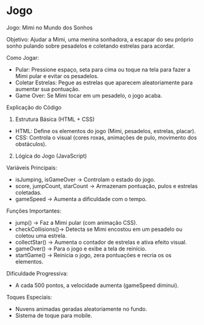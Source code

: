 # Jogo

Jogo: Mimi no Mundo dos Sonhos

Objetivo:
Ajudar a Mimi, uma menina sonhadora, a escapar do seu próprio sonho pulando sobre pesadelos e coletando estrelas para acordar.  

Como Jogar:
- Pular: Pressione espaço, seta para cima ou toque na tela para fazer a Mimi pular e evitar os pesadelos.  
- Coletar Estrelas: Pegue as estrelas que aparecem aleatoriamente para aumentar sua pontuação.  
- Game Over: Se Mimi tocar em um pesadelo, o jogo acaba.  

Explicação do Código

1. Estrutura Básica (HTML + CSS)  
- HTML: Define os elementos do jogo (Mimi, pesadelos, estrelas, placar).  
- CSS: Controla o visual (cores roxas, animações de pulo, movimento dos obstáculos).  

2. Lógica do Jogo (JavaScript) 

Variáveis Principais:
- isJumping, isGameOver → Controlam o estado do jogo.  
- score, jumpCount, starCount → Armazenam pontuação, pulos e estrelas coletadas.  
- gameSpeed → Aumenta a dificuldade com o tempo.  

Funções Importantes:
  
- jump() → Faz a Mimi pular (com animação CSS).  
- checkCollisions()→ Detecta se Mimi encostou em um pesadelo ou coletou uma estrela.  
- collectStar() → Aumenta o contador de estrelas e ativa efeito visual.  
- gameOver() → Para o jogo e exibe a tela de reinício.  
- startGame() → Reinicia o jogo, zera pontuações e recria os  os elementos.  

Dificuldade Progressiva:
- A cada 500 pontos, a velocidade aumenta (gameSpeed diminui).  

Toques Especiais: 
- Nuvens animadas geradas aleatoriamente no fundo.  
- Sistema de toque para mobile.
